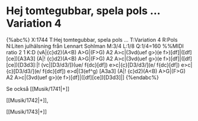# Hej tomtegubbar, spela pols ... Variation 4

{%abc%}
X:1744
T:Hej tomtegubbar, spela pols ...
T:Variation 4
R:Pols
N:Liten julhälsning från Lennart Sohlman
M:3/4
L:1/8
Q:1/4=160
%%MIDI ratio 2 1
K:D
(vA|{c}d2)(A<B) A>G|(F>G) A2 A>c|(3vd(uef g>)(e f>)[df]|([df][ce])[A3A3] (A|!
{c}d2)(A<B) A>G|(F>G) A2 A>c|(3vd(uef g>)(e f>)[df]|([df][ce])[D3d3]:|!
(vc|[D3/d3/])(ue/ f{dc}[df]) e>c|{c}[D3/d3/](e/ f{dc}[df]) e>c|{c}[D3/d3/](e/ f{dc}[df]) e>d|(3(ef^g) [A3a3] (A|!
{c}d2)(A<B) A>G|(F>G) A2 A>c|(3vd(uef g>)(e f>)[df]|([df][ce])[D3d3]|] 
{%endabc%}

Se också [[Musik/1741|+]]

[[Musik/1742|+]],

[[Musik/1743|+]]
